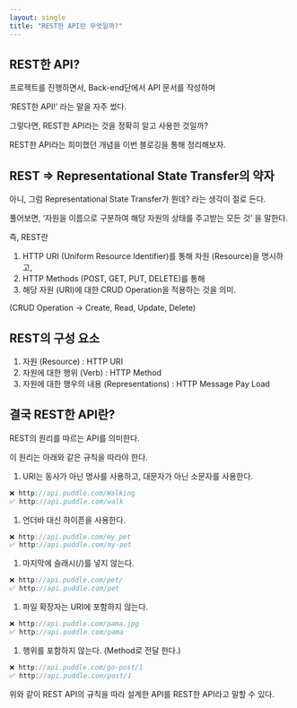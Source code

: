 ```yaml
---
layout: single
title: "REST한 API란 무엇일까?"
---
```


## REST한 API?

프로젝트를 진행하면서, Back-end단에서 API 문서를 작성하며

‘REST한 API!’ 라는 말을 자주 썼다.

그렇다면, REST한 API라는 것을 정확히 알고 사용한 것일까?

REST한 API라는 희미했던 개념을 이번 블로깅을 통해 정리해보자.

## REST ⇒ Representational State Transfer의 약자

아니, 그럼 Representational State Transfer가 뭔데? 라는 생각이 절로 든다.

풀어보면, ‘자원을 이름으로 구분하여 해당 자원의 상태를 주고받는 모든 것’ 을 말한다.

즉, REST란

1. HTTP URI (Uniform Resource Identifier)를 통해 자원 (Resource)을 명시하고,
2. HTTP Methods (POST, GET, PUT, DELETE)를 통해
3. 해당 자원 (URI)에 대한 CRUD Operation을 적용하는 것을 의미.

(CRUD Operation → Create, Read, Update, Delete)

## REST의 구성 요소

1. 자원 (Resource) : HTTP URI
2. 자원에 대한 행위 (Verb) : HTTP Method
3. 자원에 대한 행우의 내용 (Representations) : HTTP Message Pay Load

## 결국 REST한 API란?

REST의 원리를 따르는 API를 의미한다.

이 원리는 아래와 같은 규칙을 따라야 한다.

1. URI는 동사가 아닌 명사를 사용하고, 대문자가 아닌 소문자를 사용한다.

```jsx
❌ http://api.puddle.com/Walking
✅ http://api.puddle.com/walk
```

1. 언더바 대신 하이픈을 사용한다.

```jsx
❌ http://api.puddle.com/my_pet
✅ http://api.puddle.com/my-pet
```

1. 마지막에 슬래시(/)를 넣지 않는다.

```jsx
❌ http://api.puddle.com/pet/
✅ http://api.puddle.com/pet
```

1. 파일 확장자는 URI에 포함하지 않는다.

```jsx
❌ http://api.puddle.com/pama.jpg
✅ http://api.puddle.com/pama
```

1. 행위를 포함하지 않는다. (Method로 전달 한다.)

```jsx
❌ http://api.puddle.com/go-post/1
✅ http://api.puddle.com/post/1
```

위와 같이 REST API의 규칙을 따라 설계한 API를 REST한 API라고 말할 수 있다.
